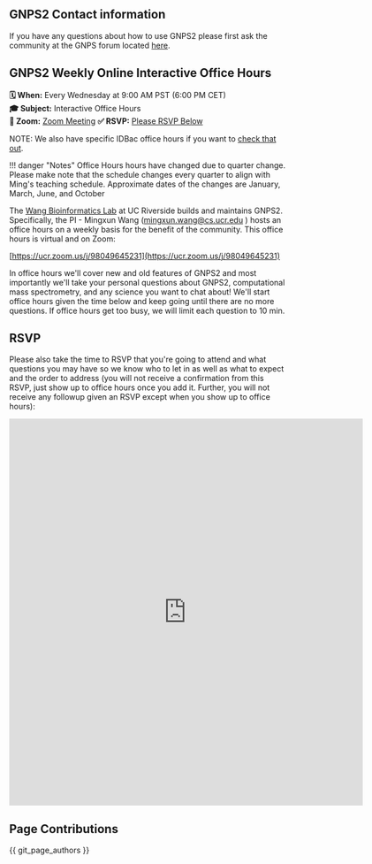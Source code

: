 ## GNPS2 Contact information

If you have any questions about how to use GNPS2 please first ask the community at the GNPS forum located [here](https://groups.google.com/forum/#!forum/molecular_networking_bug_reports).

## GNPS2 Weekly Online Interactive Office Hours

**🗓 When:** Every Wednesday at 9:00 AM PST (6:00 PM CET)  
**🎓 Subject:** Interactive Office Hours  
**📍 Zoom:** [Zoom Meeting](https://ucr.zoom.us/j/98049645231)
**✅ RSVP:** [Please RSVP Below](#rsvp)

NOTE: We also have specific IDBac office hours if you want to [check that out](idbacofficehours.md).

!!! danger "Notes"
    Office Hours hours have changed due to quarter change. Please make note that the schedule changes every quarter to align with Ming's teaching schedule. Approximate dates of the changes are January, March, June, and October

The [Wang Bioinformatics Lab](https://www.cs.ucr.edu/~mingxunw/) at UC Riverside builds and maintains GNPS2. Specifically, the PI - Mingxun Wang ([mingxun.wang@cs.ucr.edu](mailto:mingxun.wang@cs.ucr.edu) ) hosts an office hours on a weekly basis for the benefit of the community. This office hours is virtual and on Zoom:

[https://ucr.zoom.us/j/98049645231](https://ucr.zoom.us/j/98049645231)

In office hours we'll cover new and old features of GNPS2 and most importantly we'll take your personal questions about GNPS2, computational mass spectrometry, and any science you want to chat about! We'll start office hours given the time below and keep going until there are no more questions. If office hours get too busy, we will limit each question to 10 min.  


## RSVP
Please also take the time to RSVP that you're going to attend and what questions you may have so we know who to let in as well as what to expect and the order to address (you will not receive a confirmation from this RSVP, just show up to office hours once you add it. Further, you will not receive any followup given an RSVP except when you show up to office hours):

<iframe src="https://docs.google.com/forms/d/e/1FAIpQLSdOCaOmZ6Q5ggsmnQ414SSYBrshpX-Ibt4ENh2TPkQiBBR2qw/viewform?embedded=true" width="640" height="700" frameborder="0" marginheight="0" marginwidth="0">Loading…</iframe>

## Page Contributions

{{ git_page_authors }}
